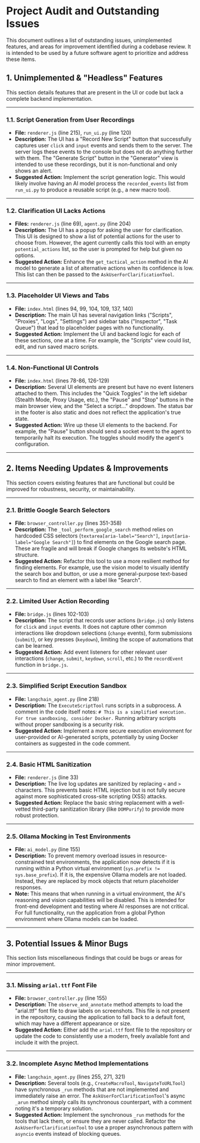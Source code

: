 # Project Audit and Outstanding Issues

This document outlines a list of outstanding issues, unimplemented features, and areas for improvement identified during a codebase review. It is intended to be used by a future software agent to prioritize and address these items.

## 1. Unimplemented & "Headless" Features

This section details features that are present in the UI or code but lack a complete backend implementation.

---

### 1.1. Script Generation from User Recordings
- **File:** `renderer.js` (line 215), `run_ui.py` (line 120)
- **Description:** The UI has a "Record New Script" button that successfully captures user `click` and `input` events and sends them to the server. The server logs these events to the console but does not do anything further with them. The "Generate Script" button in the "Generator" view is intended to use these recordings, but it is non-functional and only shows an alert.
- **Suggested Action:** Implement the script generation logic. This would likely involve having an AI model process the `recorded_events` list from `run_ui.py` to produce a reusable script (e.g., a new macro tool).

---

### 1.2. Clarification UI Lacks Actions
- **Files:** `renderer.js` (line 69), `agent.py` (line 204)
- **Description:** The UI has a popup for asking the user for clarification. This UI is designed to show a list of potential actions for the user to choose from. However, the agent currently calls this tool with an empty `potential_actions` list, so the user is prompted for help but given no options.
- **Suggested Action:** Enhance the `get_tactical_action` method in the AI model to generate a list of alternative actions when its confidence is low. This list can then be passed to the `AskUserForClarificationTool`.

---

### 1.3. Placeholder UI Views and Tabs
- **File:** `index.html` (lines 94, 99, 104, 109, 137, 140)
- **Description:** The main UI has several navigation links ("Scripts", "Proxies", "Logs", "Settings") and sidebar tabs ("Inspector", "Task Queue") that lead to placeholder pages with no functionality.
- **Suggested Action:** Implement the UI and backend logic for each of these sections, one at a time. For example, the "Scripts" view could list, edit, and run saved macro scripts.

---

### 1.4. Non-Functional UI Controls
- **File:** `index.html` (lines 78-86, 126-129)
- **Description:** Several UI elements are present but have no event listeners attached to them. This includes the "Quick Toggles" in the left sidebar (Stealth Mode, Proxy Usage, etc.), the "Pause" and "Stop" buttons in the main browser view, and the "Select a script..." dropdown. The status bar in the footer is also static and does not reflect the application's true state.
- **Suggested Action:** Wire up these UI elements to the backend. For example, the "Pause" button should send a socket event to the agent to temporarily halt its execution. The toggles should modify the agent's configuration.

---

## 2. Items Needing Updates & Improvements

This section covers existing features that are functional but could be improved for robustness, security, or maintainability.

---

### 2.1. Brittle Google Search Selectors
- **File:** `browser_controller.py` (lines 351-358)
- **Description:** The `_tool_perform_google_search` method relies on hardcoded CSS selectors (`textarea[aria-label="Search"]`, `input[aria-label="Google Search"]`) to find elements on the Google search page. These are fragile and will break if Google changes its website's HTML structure.
- **Suggested Action:** Refactor this tool to use a more resilient method for finding elements. For example, use the vision model to visually identify the search box and button, or use a more general-purpose text-based search to find an element with a label like "Search".

---

### 2.2. Limited User Action Recording
- **File:** `bridge.js` (lines 102-103)
- **Description:** The script that records user actions (`bridge.js`) only listens for `click` and `input` events. It does not capture other common interactions like dropdown selections (`change` events), form submissions (`submit`), or key presses (`keydown`), limiting the scope of automations that can be learned.
- **Suggested Action:** Add event listeners for other relevant user interactions (`change`, `submit`, `keydown`, `scroll`, etc.) to the `recordEvent` function in `bridge.js`.

---

### 2.3. Simplified Script Execution Sandbox
- **File:** `langchain_agent.py` (line 218)
- **Description:** The `ExecuteScriptTool` runs scripts in a subprocess. A comment in the code itself notes: `# This is a simplified execution. For true sandboxing, consider Docker.` Running arbitrary scripts without proper sandboxing is a security risk.
- **Suggested Action:** Implement a more secure execution environment for user-provided or AI-generated scripts, potentially by using Docker containers as suggested in the code comment.

---

### 2.4. Basic HTML Sanitization
- **File:** `renderer.js` (line 33)
- **Description:** The live log updates are sanitized by replacing `<` and `>` characters. This prevents basic HTML injection but is not fully secure against more sophisticated cross-site scripting (XSS) attacks.
- **Suggested Action:** Replace the basic string replacement with a well-vetted third-party sanitization library (like `DOMPurify`) to provide more robust protection.

---

### 2.5. Ollama Mocking in Test Environments
- **File:** `ai_model.py` (line 155)
- **Description:** To prevent memory overload issues in resource-constrained test environments, the application now detects if it is running within a Python virtual environment (`sys.prefix != sys.base_prefix`). If it is, the expensive Ollama models are not loaded. Instead, they are replaced by mock objects that return placeholder responses.
- **Note:** This means that when running in a virtual environment, the AI's reasoning and vision capabilities will be disabled. This is intended for front-end development and testing where AI responses are not critical. For full functionality, run the application from a global Python environment where Ollama models can be loaded.

---

## 3. Potential Issues & Minor Bugs

This section lists miscellaneous findings that could be bugs or areas for minor improvement.

---

### 3.1. Missing `arial.ttf` Font File
- **File:** `browser_controller.py` (line 155)
- **Description:** The `observe_and_annotate` method attempts to load the "arial.ttf" font file to draw labels on screenshots. This file is not present in the repository, causing the application to fall back to a default font, which may have a different appearance or size.
- **Suggested Action:** Either add the `arial.ttf` font file to the repository or update the code to consistently use a modern, freely available font and include it with the project.

---

### 3.2. Incomplete Async Method Implementations
- **File:** `langchain_agent.py` (lines 255, 271, 321)
- **Description:** Several tools (e.g., `CreateMacroTool`, `NavigateToURLTool`) have synchronous `_run` methods that are not implemented and immediately raise an error. The `AskUserForClarificationTool`'s async `_arun` method simply calls its synchronous counterpart, with a comment noting it's a temporary solution.
- **Suggested Action:** Implement the synchronous `_run` methods for the tools that lack them, or ensure they are never called. Refactor the `AskUserForClarificationTool` to use a proper asynchronous pattern with `asyncio` events instead of blocking queues.
